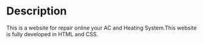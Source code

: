 # Description
This is a website for repair online your AC and Heating System.This website is fully developed in HTML and CSS. 
